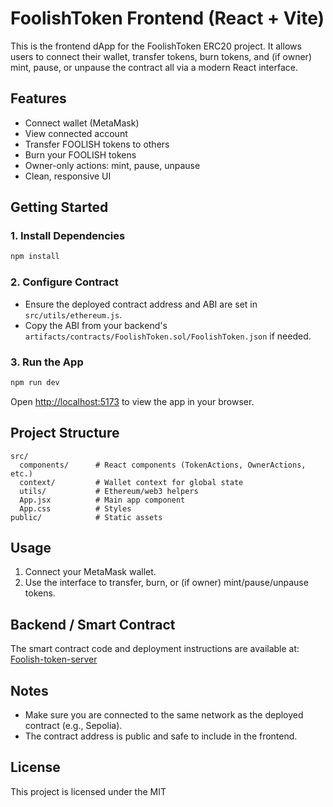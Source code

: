 # FoolishToken Frontend (React + Vite)

This is the frontend dApp for the FoolishToken ERC20 project. It allows users to connect their wallet, transfer tokens, burn tokens, and (if owner) mint, pause, or unpause the contract all via a modern React interface.

## Features

- Connect wallet (MetaMask)
- View connected account
- Transfer FOOLISH tokens to others
- Burn your FOOLISH tokens
- Owner-only actions: mint, pause, unpause
- Clean, responsive UI

## Getting Started

### 1. Install Dependencies

```bash
npm install
```

### 2. Configure Contract

- Ensure the deployed contract address and ABI are set in `src/utils/ethereum.js`.
- Copy the ABI from your backend's `artifacts/contracts/FoolishToken.sol/FoolishToken.json` if needed.

### 3. Run the App

```bash
npm run dev
```

Open [http://localhost:5173](http://localhost:5173) to view the app in your browser.

## Project Structure

```
src/
  components/      # React components (TokenActions, OwnerActions, etc.)
  context/         # Wallet context for global state
  utils/           # Ethereum/web3 helpers
  App.jsx          # Main app component
  App.css          # Styles
public/            # Static assets
```

## Usage

1. Connect your MetaMask wallet.
2. Use the interface to transfer, burn, or (if owner) mint/pause/unpause tokens.

## Backend / Smart Contract

The smart contract code and deployment instructions are available at: [Foolish-token-server](https://github.com/brainDensed/Foolish-Token)

## Notes

- Make sure you are connected to the same network as the deployed contract (e.g., Sepolia).
- The contract address is public and safe to include in the frontend.

## License

This project is licensed under the MIT